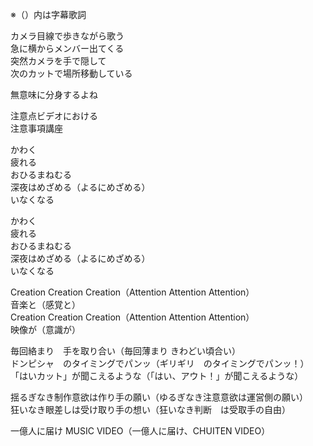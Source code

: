 ※（）内は字幕歌詞

カメラ目線で歩きながら歌う  
急に横からメンバー出てくる  
突然カメラを手で隠して  
次のカットで場所移動している

無意味に分身するよね

注意点ビデオにおける  
注意事項講座

かわく  
疲れる  
おひるまねむる  
深夜はめざめる（よるにめざめる）  
いなくなる

かわく  
疲れる  
おひるまねむる  
深夜はめざめる（よるにめざめる）  
いなくなる

Creation Creation Creation（Attention Attention Attention）  
音楽と（感覚と）  
Creation Creation Creation（Attention Attention Attention）  
映像が（意識が）

毎回絡まり　手を取り合い（毎回薄まり きわどい頃合い）  
ドンピシャ　のタイミングでパンッ（ギリギリ　のタイミングでパンッ！）  
「はいカット」が聞こえるような（「はい、アウト！」が聞こえるような）

揺るぎなき制作意欲は作り手の願い（ゆるぎなき注意意欲は運営側の願い）  
狂いなき眼差しは受け取り手の想い（狂いなき判断　は受取手の自由）

一億人に届け MUSIC VIDEO（一億人に届け、CHUITEN VIDEO）

